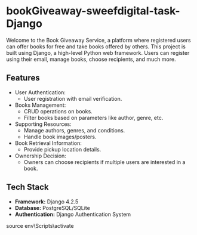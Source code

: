 # bookGiveaway-sweefdigital-task-Django

Welcome to the Book Giveaway Service, a platform where registered users can offer books for free and take books offered by others.
This project is built using Django, a high-level Python web framework. Users can register using their email, manage books, choose recipients, and much more.

## Features

- User Authentication:
  - User registration with email verification.
- Books Management:
  - CRUD operations on books.
  - Filter books based on parameters like author, genre, etc.
- Supporting Resources:
  - Manage authors, genres, and conditions.
  - Handle book images/posters.
- Book Retrieval Information:
  - Provide pickup location details.
- Ownership Decision:
  - Owners can choose recipients if multiple users are interested in a book.

## Tech Stack

- **Framework:** Django 4.2.5
- **Database:** PostgreSQL/SQLite
- **Authentication:** Django Authentication System



source env\Scripts\activate
